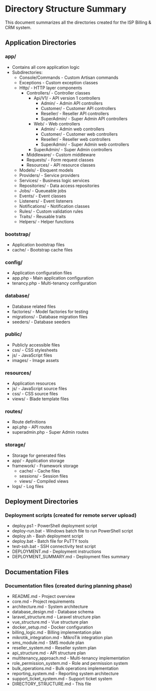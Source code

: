 # Directory Structure Summary

This document summarizes all the directories created for the ISP Billing & CRM system.

## Application Directories

### app/
- Contains all core application logic
- Subdirectories:
  - Console/Commands - Custom Artisan commands
  - Exceptions - Custom exception classes
  - Http/ - HTTP layer components
    - Controllers/ - Controller classes
      - Api/V1/ - API version 1 controllers
        - Admin/ - Admin API controllers
        - Customer/ - Customer API controllers
        - Reseller/ - Reseller API controllers
        - SuperAdmin/ - Super Admin API controllers
      - Web/ - Web controllers
        - Admin/ - Admin web controllers
        - Customer/ - Customer web controllers
        - Reseller/ - Reseller web controllers
        - SuperAdmin/ - Super Admin web controllers
      - SuperAdmin/ - Super Admin controllers
    - Middleware/ - Custom middleware
    - Requests/ - Form request classes
    - Resources/ - API resource classes
  - Models/ - Eloquent models
  - Providers/ - Service providers
  - Services/ - Business logic services
  - Repositories/ - Data access repositories
  - Jobs/ - Queueable jobs
  - Events/ - Event classes
  - Listeners/ - Event listeners
  - Notifications/ - Notification classes
  - Rules/ - Custom validation rules
  - Traits/ - Reusable traits
  - Helpers/ - Helper functions

### bootstrap/
- Application bootstrap files
- cache/ - Bootstrap cache files

### config/
- Application configuration files
- app.php - Main application configuration
- tenancy.php - Multi-tenancy configuration

### database/
- Database related files
- factories/ - Model factories for testing
- migrations/ - Database migration files
- seeders/ - Database seeders

### public/
- Publicly accessible files
- css/ - CSS stylesheets
- js/ - JavaScript files
- images/ - Image assets

### resources/
- Application resources
- js/ - JavaScript source files
- css/ - CSS source files
- views/ - Blade template files

### routes/
- Route definitions
- api.php - API routes
- superadmin.php - Super Admin routes

### storage/
- Storage for generated files
- app/ - Application storage
- framework/ - Framework storage
  - cache/ - Cache files
  - sessions/ - Session files
  - views/ - Compiled views
- logs/ - Log files

## Deployment Directories

### Deployment scripts (created for remote server upload)
- deploy.ps1 - PowerShell deployment script
- deploy-run.bat - Windows batch file to run PowerShell script
- deploy.sh - Bash deployment script
- deploy.bat - Batch file for PuTTY tools
- test-ssh.bat - SSH connectivity test script
- DEPLOYMENT.md - Deployment instructions
- DEPLOYMENT_SUMMARY.md - Deployment files summary

## Documentation Files

### Documentation files (created during planning phase)
- README.md - Project overview
- core.md - Project requirements
- architecture.md - System architecture
- database_design.md - Database schema
- laravel_structure.md - Laravel structure plan
- vue_structure.md - Vue structure plan
- docker_setup.md - Docker configuration
- billing_logic.md - Billing implementation plan
- mikrotik_integration.md - MikroTik integration plan
- sms_module.md - SMS module plan
- reseller_system.md - Reseller system plan
- api_structure.md - API structure plan
- multitenancy_approach.md - Multi-tenancy implementation
- role_permission_system.md - Role and permission system
- bulk_operations.md - Bulk operations implementation
- reporting_system.md - Reporting system architecture
- support_ticket_system.md - Support ticket system
- DIRECTORY_STRUCTURE.md - This file